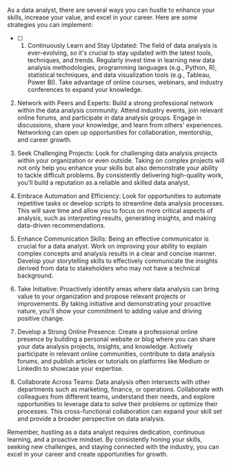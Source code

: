 As a data analyst, there are several ways you can hustle to enhance your skills, increase your value, and excel in your career. Here are some strategies you can implement:

- [ ] 1. Continuously Learn and Stay Updated: The field of data analysis is ever-evolving, so it's crucial to stay updated with the latest tools, techniques, and trends. Regularly invest time in learning new data analysis methodologies, programming languages (e.g., Python, R), statistical techniques, and data visualization tools (e.g., Tableau, Power BI). Take advantage of online courses, webinars, and industry conferences to expand your knowledge.

2. Network with Peers and Experts: Build a strong professional network within the data analysis community. Attend industry events, join relevant online forums, and participate in data analysis groups. Engage in discussions, share your knowledge, and learn from others' experiences. Networking can open up opportunities for collaboration, mentorship, and career growth.

3. Seek Challenging Projects: Look for challenging data analysis projects within your organization or even outside. Taking on complex projects will not only help you enhance your skills but also demonstrate your ability to tackle difficult problems. By consistently delivering high-quality work, you'll build a reputation as a reliable and skilled data analyst.

4. Embrace Automation and Efficiency: Look for opportunities to automate repetitive tasks or develop scripts to streamline data analysis processes. This will save time and allow you to focus on more critical aspects of analysis, such as interpreting results, generating insights, and making data-driven recommendations.

5. Enhance Communication Skills: Being an effective communicator is crucial for a data analyst. Work on improving your ability to explain complex concepts and analysis results in a clear and concise manner. Develop your storytelling skills to effectively communicate the insights derived from data to stakeholders who may not have a technical background.

6. Take Initiative: Proactively identify areas where data analysis can bring value to your organization and propose relevant projects or improvements. By taking initiative and demonstrating your proactive nature, you'll show your commitment to adding value and driving positive change.

7. Develop a Strong Online Presence: Create a professional online presence by building a personal website or blog where you can share your data analysis projects, insights, and knowledge. Actively participate in relevant online communities, contribute to data analysis forums, and publish articles or tutorials on platforms like Medium or LinkedIn to showcase your expertise.

8. Collaborate Across Teams: Data analysis often intersects with other departments such as marketing, finance, or operations. Collaborate with colleagues from different teams, understand their needs, and explore opportunities to leverage data to solve their problems or optimize their processes. This cross-functional collaboration can expand your skill set and provide a broader perspective on data analysis.

Remember, hustling as a data analyst requires dedication, continuous learning, and a proactive mindset. By consistently honing your skills, seeking new challenges, and staying connected with the industry, you can excel in your career and create opportunities for growth.
